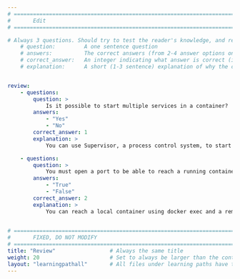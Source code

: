 ```yaml
---
# ================================================================================
#       Edit
# ================================================================================

# Always 3 questions. Should try to test the reader's knowledge, and reinforce the key points you want them to remember.
    # question:         A one sentence question
    # answers:          The correct answers (from 2-4 answer options only). Should be surrounded by quotes.
    # correct_answer:   An integer indicating what answer is correct (index starts from 0)
    # explanation:      A short (1-3 sentence) explanation of why the correct answer is correct. Can add additional context if desired


review:
    - questions:
        question: >
            Is it possible to start multiple services in a container?
        answers:
            - "Yes"
            - "No"
        correct_answer: 1                   
        explanation: >
            You can use Supervisor, a process control system, to start multiple services in a container.

    - questions:
        question: >
            You must open a port to be able to reach a running container using SSH.
        answers:
            - "True"
            - "False"
        correct_answer: 2                    
        explanation: >
            You can reach a local container using docker exec and a remote container using Remote.It. There are other services to each containers, but Remote.It is a good example of how to do it. 
               

# ================================================================================
#       FIXED, DO NOT MODIFY
# ================================================================================
title: "Review"                 # Always the same title
weight: 20                      # Set to always be larger than the content in this path
layout: "learningpathall"       # All files under learning paths have this same wrapper
---
```

